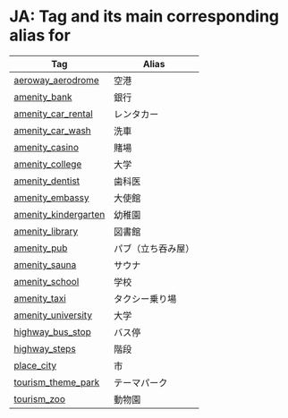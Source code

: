 # JA: Tag and its main corresponding alias for 

Tag | Alias 
--- | --- 
[aeroway\_aerodrome](https://taginfo.openstreetmap.org/tags/aeroway=aerodrome) | 空港
[amenity\_bank](https://taginfo.openstreetmap.org/tags/amenity=bank) | 銀行
[amenity\_car\_rental](https://taginfo.openstreetmap.org/tags/amenity=car_rental) | レンタカー
[amenity\_car\_wash](https://taginfo.openstreetmap.org/tags/amenity=car_wash) | 洗車
[amenity\_casino](https://taginfo.openstreetmap.org/tags/amenity=casino) | 賭場
[amenity\_college](https://taginfo.openstreetmap.org/tags/amenity=college) | 大学
[amenity\_dentist](https://taginfo.openstreetmap.org/tags/amenity=dentist) | 歯科医
[amenity\_embassy](https://taginfo.openstreetmap.org/tags/amenity=embassy) | 大使館
[amenity\_kindergarten](https://taginfo.openstreetmap.org/tags/amenity=kindergarten) | 幼稚園
[amenity\_library](https://taginfo.openstreetmap.org/tags/amenity=library) | 図書館
[amenity\_pub](https://taginfo.openstreetmap.org/tags/amenity=pub) | パブ（立ち吞み屋）
[amenity\_sauna](https://taginfo.openstreetmap.org/tags/amenity=sauna) | サウナ
[amenity\_school](https://taginfo.openstreetmap.org/tags/amenity=school) | 学校
[amenity\_taxi](https://taginfo.openstreetmap.org/tags/amenity=taxi) | タクシー乗り場
[amenity\_university](https://taginfo.openstreetmap.org/tags/amenity=university) | 大学
[highway\_bus\_stop](https://taginfo.openstreetmap.org/tags/highway=bus_stop) | バス停
[highway\_steps](https://taginfo.openstreetmap.org/tags/highway=steps) | 階段
[place\_city](https://taginfo.openstreetmap.org/tags/place=city) | 市
[tourism\_theme\_park](https://taginfo.openstreetmap.org/tags/tourism=theme_park) | テーマパーク
[tourism\_zoo](https://taginfo.openstreetmap.org/tags/tourism=zoo) | 動物園

